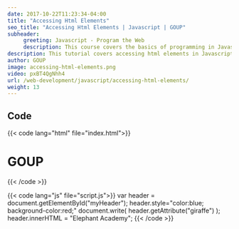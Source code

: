 ```yaml
---
date: 2017-10-22T11:23:34-04:00
title: "Accessing Html Elements"
seo_title: "Accessing Html Elements | Javascript | GOUP"
subheader:
     greeting: Javascript - Program the Web
     description: This course covers the basics of programming in Javascript. Work your way through the videos/articles and I'll teach you everything you need to know to make your website more responsive!
description: This tutorial covers accessing html elements in Javascript.
author: GOUP
image: accessing-html-elements.png
video: pxBT4QgNhh4
url: /web-development/javascript/accessing-html-elements/
weight: 13
---
```


## Code

{{< code lang="html" file="index.html">}}
<h1 id="myHeader" giraffe="Giraffe Attr">GOUP</h1>
<script src="script.js"></script>
{{< /code >}}

{{< code lang="js" file="script.js">}}
var header = document.getElementById("myHeader");
header.style="color:blue; background-color:red;"
document.write( header.getAttribute("giraffe") );
header.innerHTML = "Elephant Academy";
{{< /code >}}